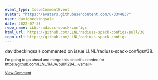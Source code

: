 ```yaml
---
event_type: IssueCommentEvent
avatar: "https://avatars.githubusercontent.com/u/334483?"
user: davidbeckingsale
date: 2022-07-28
repo_name: LLNL/radiuss-spack-configs
html_url: https://github.com/LLNL/radiuss-spack-configs/pull/38
repo_url: https://github.com/LLNL/radiuss-spack-configs
---
```


<a href='https://github.com/davidbeckingsale' target='_blank'>davidbeckingsale</a> commented on issue <a href='https://github.com/LLNL/radiuss-spack-configs/pull/38' target='_blank'>LLNL/radiuss-spack-configs#38</a>.

<small>I'm going to go ahead and merge this since it's needed for https://github.com/LLNL/RAJA/pull/1284...</small>

<a href='https://github.com/LLNL/radiuss-spack-configs/pull/38' target='_blank'>View Comment</a>